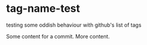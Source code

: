 # tag-name-test
testing some oddish behaviour with github's list of tags

Some content for a commit.
More content.
